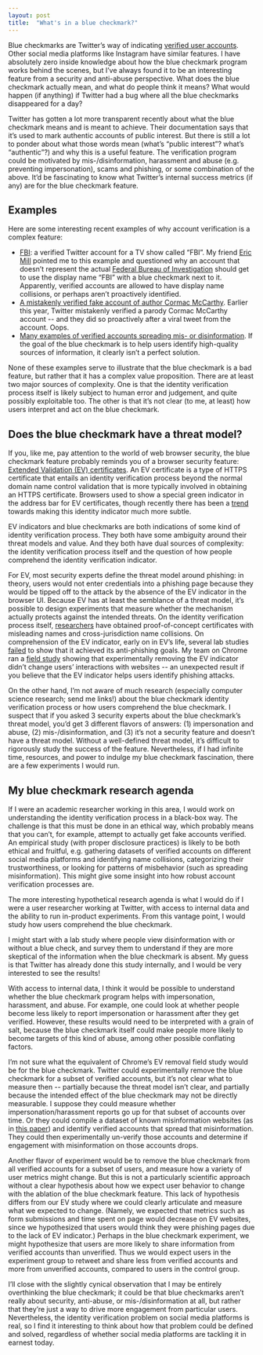 ```yaml
---
layout: post
title:  "What's in a blue checkmark?"
---
```


Blue checkmarks are Twitter’s way of indicating
[verified user accounts](https://help.twitter.com/en/managing-your-account/about-twitter-verified-accounts).
Other social media platforms like Instagram have similar features. I
have absolutely zero inside knowledge about how the blue checkmark
program works behind the scenes, but I’ve always found it to be an
interesting feature from a security and anti-abuse perspective. What
does the blue checkmark actually mean, and what do people think it
means? What would happen (if anything) if Twitter had a bug where all
the blue checkmarks disappeared for a day?

Twitter has gotten a lot more transparent recently about what the blue
checkmark means and is meant to achieve. Their documentation says that
it’s used to mark authentic accounts of public interest. But there is
still a lot to ponder about what those words mean (what’s “public
interest”? what’s “authentic”?) and why this is a useful feature. The
verification program could be motivated by mis-/disinformation,
harassment and abuse (e.g. preventing impersonation), scams and
phishing, or some combination of the above. It’d be fascinating to
know what Twitter’s internal success metrics (if any) are for the blue
checkmark feature.

## Examples

Here are some interesting recent examples of why account verification is a complex feature:

* [FBI](https://twitter.com/fbicbs): a verified Twitter account for a
  TV show called “FBI”. My friend [Eric
  Mill](https://twitter.com/konklone) pointed me to this example and
  questioned why an account that doesn’t represent the actual [Federal
  Bureau of Investigation](https://twitter.com/FBI) should get to use
  the display name “FBI” with a blue checkmark next to it. Apparently,
  verified accounts are allowed to have display name collisions, or
  perhaps aren’t proactively identified.
* [A mistakenly verified fake account of author Cormac McCarthy](https://www.theguardian.com/books/2021/aug/03/twitter-admits-it-verified-fake-account-of-author-cormac-mccarthy).
  Earlier this year, Twitter mistakenly verified a parody Cormac
  McCarthy account -- and they did so proactively after a viral tweet
  from the account. Oops.
* [Many examples of verified accounts spreading mis- or disinformation](https://www.motherjones.com/politics/2019/04/twitter-verified-accounts-misinformation/).
  If the goal of the blue checkmark is to help users identify
  high-quality sources of information, it clearly isn’t a perfect
  solution.

None of these examples serve to illustrate that the blue checkmark is
a bad feature, but rather that it has a complex value
proposition. There are at least two major sources of complexity. One
is that the identity verification process itself is likely subject to
human error and judgement, and quite possibly exploitable too. The
other is that it’s not clear (to me, at least) how users interpret and
act on the blue checkmark.

## Does the blue checkmark have a threat model?

If you, like me, pay attention to the world of web browser security,
the blue checkmark feature probably reminds you of a browser security
feature: [Extended Validation (EV)
certificates](https://en.wikipedia.org/wiki/Extended_Validation_Certificate). An
EV certificate is a type of HTTPS certificate that entails an identity
verification process beyond the normal domain name control validation
that is more typically involved in obtaining an HTTPS
certificate. Browsers used to show a special green indicator in the
address bar for EV certificates, though recently there has been a
[trend](https://www.troyhunt.com/extended-validation-certificates-are-really-really-dead/)
towards making this identity indicator much more subtle.

EV indicators and blue checkmarks are both indications of some kind of
identity verification process. They both have some ambiguity around
their threat models and value. And they both have dual sources of
complexity: the identity verification process itself and the question
of how people comprehend the identity verification indicator.

For EV, most security experts define the threat model around phishing:
in theory, users would not enter credentials into a phishing page
because they would be tipped off to the attack by the absence of the
EV indicator in the browser UI. Because EV has at least the semblance
of a threat model, it’s possible to design experiments that measure
whether the mechanism actually protects against the intended
threats. On the identity verification process itself,
[researchers](https://arstechnica.com/information-technology/2017/12/nope-this-isnt-the-https-validated-stripe-website-you-think-it-is/)
have obtained proof-of-concept certificates with misleading names and
cross-jurisdiction name collisions. On comprehension of the EV
indicator, early on in EV’s life, several lab studies
[failed](https://www.adambarth.com/papers/2007/jackson-simon-tan-barth.pdf)
to show that it achieved its anti-phishing goals. My team on Chrome
ran a [field
study](https://storage.googleapis.com/pub-tools-public-publication-data/pdf/400599205ab5a1c9efa03e2a7c127eb8200bf288.pdf)
showing that experimentally removing the EV indicator didn’t change
users’ interactions with websites -- an unexpected result if you
believe that the EV indicator helps users identify phishing attacks.

On the other hand, I’m not aware of much research (especially computer
science research; send me links!) about the blue checkmark identity
verification process or how users comprehend the blue checkmark. I
suspect that if you asked 3 security experts about the blue
checkmark’s threat model, you’d get 3 different flavors of answers:
(1) impersonation and abuse, (2) mis-/disinformation, and (3) it’s not
a security feature and doesn’t have a threat model. Without a
well-defined threat model, it’s difficult to rigorously study the
success of the feature. Nevertheless, if I had infinite time,
resources, and power to indulge my blue checkmark fascination, there
are a few experiments I would run.

## My blue checkmark research agenda

If I were an academic researcher working in this area, I would work on
understanding the identity verification process in a black-box
way. The challenge is that this must be done in an ethical way, which
probably means that you can’t, for example, attempt to actually get
fake accounts verified. An empirical study (with proper disclosure
practices) is likely to be both ethical and fruitful, e.g. gathering
datasets of verified accounts on different social media platforms and
identifying name collisions, categorizing their trustworthiness, or
looking for patterns of misbehavior (such as spreading
misinformation). This might give some insight into how robust account
verification processes are.

The more interesting hypothetical research agenda is what I would do
if I were a user researcher working at Twitter, with access to
internal data and the ability to run in-product experiments. From this
vantage point, I would study how users comprehend the blue checkmark.

I might start with a lab study where people view disinformation with
or without a blue check, and survey them to understand if they are
more skeptical of the information when the blue checkmark is
absent. My guess is that Twitter has already done this study
internally, and I would be very interested to see the results!

With access to internal data, I think it would be possible to
understand whether the blue checkmark program helps with
impersonation, harassment, and abuse. For example, one could look at
whether people become less likely to report impersonation or
harassment after they get verified. However, these results would need
to be interpreted with a grain of salt, because the blue checkmark
itself could make people more likely to become targets of this kind of
abuse, among other possible conflating factors.

I’m not sure what the equivalent of Chrome’s EV removal field study
would be for the blue checkmark. Twitter could experimentally remove
the blue checkmark for a subset of verified accounts, but it’s not
clear what to measure then -- partially because the threat model isn’t
clear, and partially because the intended effect of the blue checkmark
may not be directly measurable. I suppose they could measure whether
impersonation/harassment reports go up for that subset of accounts
over time. Or they could compile a dataset of known misinformation
websites (as in [this
paper](https://homes.cs.washington.edu/~ericzeng/papers/Zeng-ConPro2020-BadNews.pdf))
and identify verified accounts that spread that misinformation. They
could then experimentally un-verify those accounts and determine if
engagement with misinformation on those accounts drops.

Another flavor of experiment would be to remove the blue checkmark
from all verified accounts for a subset of users, and measure how a
variety of user metrics might change. But this is not a particularly
scientific approach without a clear hypothesis about how we expect
user behavior to change with the ablation of the blue checkmark
feature. This lack of hypothesis differs from our EV study where we
could clearly articulate and measure what we expected to
change. (Namely, we expected that metrics such as form submissions and
time spent on page would decrease on EV websites, since we
hypothesized that users would think they were phishing pages due to
the lack of EV indicator.) Perhaps in the blue checkmark experiment,
we might hypothesize that users are more likely to share information
from verified accounts than unverified. Thus we would expect users in
the experiment group to retweet and share less from verified accounts
and more from unverified accounts, compared to users in the control
group.

I’ll close with the slightly cynical observation that I may be
entirely overthinking the blue checkmark; it could be that blue
checkmarks aren’t really about security, anti-abuse, or
mis-/disinformation at all, but rather that they’re just a way to
drive more engagement from particular users. Nevertheless, the
identity verification problem on social media platforms is real, so I
find it interesting to think about how that problem could be defined
and solved, regardless of whether social media platforms are tackling
it in earnest today.